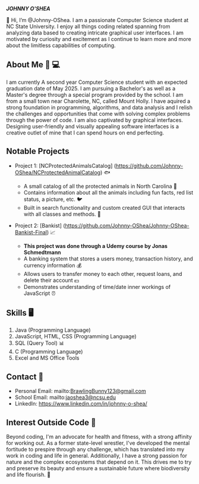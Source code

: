 **_JOHNNY O'SHEA_**

👋 Hi, I’m @Johnny-OShea. I am a passionate Computer Science student at NC State University. I enjoy all things coding related
spanning from analyzing data based to creating intricate graphical user interfaces. I am motivated by curiosity and excitement
as I continue to learn more and more about the limitless capabilities of computing.

## About Me 👾 💻
   I am currently A second year Computer Science student with an expected graduation date of May 2025. I am pursuing a Bachelor's
   as well as a Master's degree through a special program provided by the school. I am from a small town near Charolette, NC, called
   Mount Holly. I have aquired a strong foundation in programming, algorithms, and data analysis and I relish the challenges and
   opportunities that come with solving complex problems through the power of code. I am also captivated by graphical interfaces.
   Designing user-friendly and visually appealing software interfaces is a creative outlet of mine that I can spend hours on end perfecting.

## Notable Projects 
-   Project 1: [NCProtectedAnimalsCatalog] (https://github.com/Johnny-OShea/NCProtectedAnimalCatalog) 🐟
    * A small catalog of all the protected animals in North Carolina 🦅  
    * Contains information about all the animals including fun facts, red list status, a picture, etc. 🐦
    * Built in search functionality and custom created GUI that interacts with all classes and methods. 🐢
 
-   Project 2: [Bankist] (https://github.com/Johnny-OShea/Johnny-OShea-Bankist-Final) 📈
    * **This project was done through a Udemy course by Jonas Schmedtmann**
    * A banking system that stores a users money, transaction history, and currency information 💰
    * Allows users to transfer money to each other, request loans, and delete their account 💵
    * Demonstrates understanding of time/date inner workings of JavaScript ⏰
 
## **Skills** 🖥️
1. Java (Programming Language)
2. JavaScript, HTML, CSS (Programming Language)
3. SQL (Query Tool) 📊
4. C (Programming Language)
5. Excel and MS Office Tools

## Contact 📧
- Personal Email: mailto:BrawlingBunny123@gmail.com
- School Email: mailto:jaoshea3@ncsu.edu
- LinkedIn: https://www.linkedin.com/in/johnny-o-shea/

## Interest Outside Code 🤼 
   Beyond coding, I'm an advocate for health and fitness, with a strong affinity for working out. As a former state-level wrestler,
   I've developed the mental fortitude to prespire through any challenge, which has translated into my work in coding and life in general.
   Additionally, I have a strong passion for nature and the complex ecosystems that depend on it. This drives me to try and preserve its
   beauty and ensure a sustainable future where biodiversity and life flourish. 🚵


<!---
Johnny-OShea/Johnny-OShea is a ✨ special ✨ repository because its `README.md` (this file) appears on your GitHub profile.
You can click the Preview link to take a look at your changes.
--->
